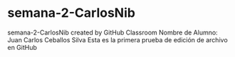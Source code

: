 # semana-2-CarlosNib
semana-2-CarlosNib created by GitHub Classroom
Nombre de Alumno: Juan Carlos Ceballos Silva
Esta es la primera prueba de edición de archivo en GitHub 

